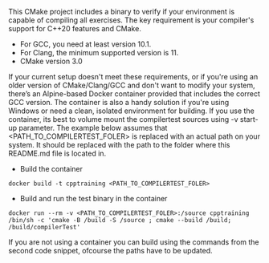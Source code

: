 This CMake project includes a binary to verify if your environment is capable of compiling all exercises. The key requirement is your compiler's support for C++20 features and CMake.

- For GCC, you need at least version 10.1.
- For Clang, the minimum supported version is 11.
- CMake version 3.0

If your current setup doesn't meet these requirements, or if you're using an older version of CMake/Clang/GCC and don't want to modify your system, there’s an Alpine-based Docker container provided
that includes the correct GCC version. The container is also a handy solution if you're using Windows or need a clean, isolated environment for building.
If you use the container, its best to volume mount the compilertest sources using -v start-up parameter.
The example below assumes that <PATH_TO_COMPILERTEST_FOLER> is replaced with an actual path on your system. It should be replaced with the path to the folder where this README.md file is located in.
- Build the container
```
docker build -t cpptraining <PATH_TO_COMPILERTEST_FOLER>
```
- Build and run the test binary in the container
```
docker run --rm -v <PATH_TO_COMPILERTEST_FOLER>:/source cpptraining /bin/sh -c 'cmake -B /build -S /source ; cmake --build /build; /build/compilerTest'
```
If you are not using a container you can build using the commands from the second code snippet, ofcourse the paths have to be updated.
